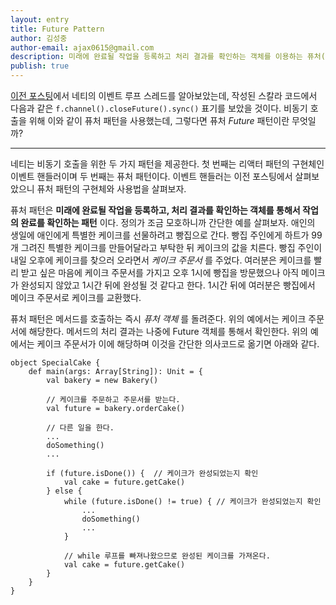 ```yaml
---
layout: entry
title: Future Pattern
author: 김성중
author-email: ajax0615@gmail.com
description: 미래에 완료될 작업을 등록하고 처리 결과를 확인하는 객체를 이용하는 퓨처(Future) 패턴에 대한 설명입니다.
publish: true
---
```


[이전 포스팅](https://sungjungkim.github.io/2016/11/08/NettyThread.html)에서 네티의 이벤트 루프 스레드를 알아보았는데, 작성된 스칼라 코드에서 다음과 같은 `f.channel().closeFuture().sync()` 표기를 보았을 것이다. 비동기 호출을 위해 이와 같이 퓨처 패턴을 사용했는데, 그렇다면 퓨처 *Future* 패턴이란 무엇일까?

---

네티는 비동기 호출을 위한 두 가지 패턴을 제공한다. 첫 번째는 리액터 패턴의 구현체인 이벤트 핸들러이며 두 번째는 퓨처 패턴이다.
이벤트 핸들러는 이전 포스팅에서 살펴보았으니 퓨처 패턴의 구현체와 사용법을 살펴보자.

퓨처 패턴은 **미래에 완료될 작업을 등록하고, 처리 결과를 확인하는 객체를 통해서 작업의 완료를 확인하는 패턴** 이다. 정의가 조금 모호하니까 간단한 예를 살펴보자. 애인의 생일에 애인에게 특별한 케이크를 선물하려고 빵집으로 간다. 빵집 주인에게 하트가 99개 그려진 특별한 케이크를 만들어달라고 부탁한 뒤 케이크의 값을 치른다. 빵집 주인이 내일 오후에 케이크를 찾으러 오라면서 *케이크 주문서* 를 주었다. 여러분은 케이크를 빨리 받고 싶은 마음에 케이크 주문서를 가지고 오후 1시에 빵집을 방문했으나 아직 메이크가 완성되지 않았고 1시간 뒤에 완성될 것 같다고 한다. 1시간 뒤에 여러분은 빵집에서 메이크 주문서로 케이크를 교환했다.

퓨처 패턴은 메서드를 호출하는 즉시 *퓨처 객체* 를 돌려준다. 위의 예에서는 케이크 주문서에 해당한다. 메서드의 처리 결과는 나중에 Future 객체를 통해서 확인한다. 위의 예에서는 케이크 주문서가 이에 해당하며 이것을 간단한 의사코드로 옮기면 아래와 같다.

```
object SpecialCake {
    def main(args: Array[String]): Unit = {
        val bakery = new Bakery()

        // 케이크를 주문하고 주문서를 받는다.
        val future = bakery.orderCake()

        // 다른 일을 한다.
        ...
        doSomething()
        ...

        if (future.isDone()) {  // 케이크가 완성되었는지 확인
            val cake = future.getCake()
        } else {
            while (future.isDone() != true) { // 케이크가 완성되었는지 확인
                ...
                doSomething()
                ...
            }

            // while 루프를 빠져나왔으므로 완성된 케이크를 가져온다.
            val cake = future.getCake()
        }
    }
}
```
